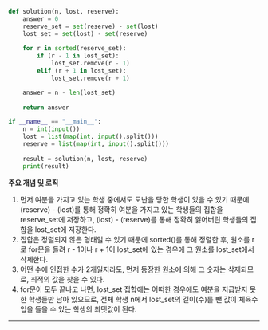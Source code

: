 
```Python
def solution(n, lost, reserve):
    answer = 0
    reserve_set = set(reserve) - set(lost)
    lost_set = set(lost) - set(reserve)
    
    for r in sorted(reserve_set):
        if (r - 1 in lost_set):
            lost_set.remove(r - 1)
        elif (r + 1 in lost_set):
            lost_set.remove(r + 1)

    answer = n - len(lost_set)
        
    return answer

if __name__ == "__main__":
    n = int(input())
    lost = list(map(int, input().split()))
    reserve = list(map(int, input().split()))
    
    result = solution(n, lost, reserve)
    print(result)
```
**주요 개념 및 로직**
1. 먼저 여분을 가지고 있는 학생 중에서도 도난을 당한 학생이 있을 수 있기 때문에 (reserve) - (lost)를 통해 정확히 여분을 가지고 있는 학생들의 집합을 reserve_set에 저장하고, (lost) - (reserve)를 통해 정확히 잃어버린 학생들의 집합을 lost_set에 저장한다.
2. 집합은 정렬되지 않은 형태일 수 있기 때문에 sorted()를 통해 정렬한 후, 원소를 r로 for문을 돌려 r - 1이나 r + 1이 lost_set에 있는 경우에 그 원소를 lost_set에서 삭제한다.
3. 어떤 수에 인접한 수가 2개일지라도, 먼저 등장한 원소에 의해 그 숫자는 삭제되므로, 최적의 값을 찾을 수 있다.
4. for문이 모두 끝나고 나면, lost_set 집합에는 어떠한 경우에도 여분을 지급받지 못한 학생들만 남아 있으므로, 전체 학생 n에서 lost_set의 길이(수)를 뺀 값이 체육수업을 들을 수 있는 학생의 최댓값이 된다.

***

### 
